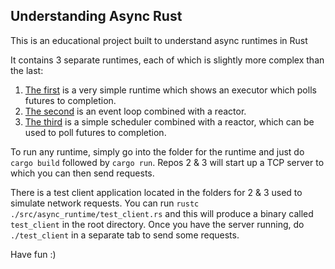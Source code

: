 ## Understanding Async Rust
This is an educational project built to understand async runtimes in Rust

It contains 3 separate runtimes, each of which is slightly more complex than the last:
1. [The first](https://github.com/redixhumayun/async-rust/tree/main/src/futures_executors) is a very simple runtime which shows an executor which polls futures to completion.
2. [The second](https://github.com/redixhumayun/async-rust/tree/main/src/event_loop_reactors) is an event loop combined with a reactor.
3. [The third](https://github.com/redixhumayun/async-rust/tree/main/src/async_runtime) is a simple scheduler combined with a reactor, which can be used to poll futures to completion.

To run any runtime, simply go into the folder for the runtime and just do `cargo build` followed by `cargo run`. Repos 2 & 3 will start up a TCP server to which you can then send requests.

There is a test client application located in the folders for 2 & 3 used to simulate network requests. You can run `rustc ./src/async_runtime/test_client.rs` and this will produce a binary called `test_client` in the root directory. Once you have the server running, do `./test_client` in a separate tab to send some requests.

Have fun :)
